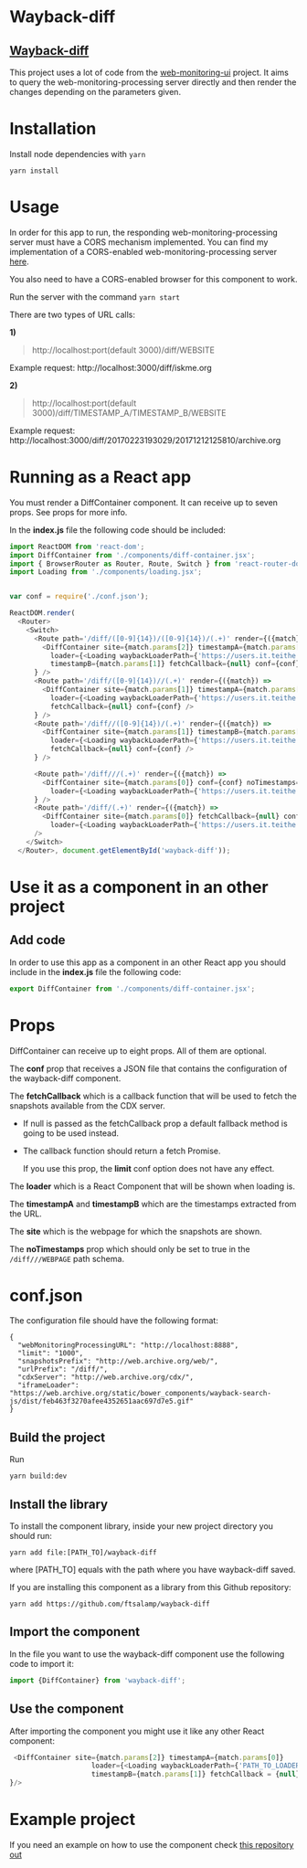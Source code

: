 # Wayback-diff

## **[Wayback-diff](https://github.com/ftsalamp/wayback-diff)**

This project uses a lot of code from the [web-monitoring-ui](https://github.com/edgi-govdata-archiving/web-monitoring-ui) project. It aims to query the web-monitoring-processing server directly and then render the changes depending on the parameters given.

# Installation

Install node dependencies with `yarn`

`yarn install`

# Usage

In order for this app to run, the responding web-monitoring-processing server must have a CORS mechanism implemented.
You can find my implementation of a CORS-enabled web-monitoring-processing server [here](https://github.com/ftsalamp/web-monitoring-processing/tree/cors).

You also need to have a CORS-enabled browser for this component to work.

Run the server with the command `yarn start`

There are two types of URL calls:
 
**1)**
> http://localhost:port(default 3000)/diff/WEBSITE

Example request: http://localhost:3000/diff/iskme.org

**2)**
> http://localhost:port(default 3000)/diff/TIMESTAMP_A/TIMESTAMP_B/WEBSITE

Example request: http://localhost:3000/diff/20170223193029/20171212125810/archive.org

# Running as a React app
You must render a DiffContainer component. It can receive up to seven props. See props for more info.

In the **index.js** file the following code should be included:

```Javascript
import ReactDOM from 'react-dom';
import DiffContainer from './components/diff-container.jsx';
import { BrowserRouter as Router, Route, Switch } from 'react-router-dom';
import Loading from './components/loading.jsx';


var conf = require('./conf.json');

ReactDOM.render(
  <Router>
    <Switch>
      <Route path='/diff/([0-9]{14})/([0-9]{14})/(.+)' render={({match}) =>
        <DiffContainer site={match.params[2]} timestampA={match.params[0]} url={match.url}
          loader={<Loading waybackLoaderPath={'https://users.it.teithe.gr/~it133996/wayback-loader.svg'} />}
          timestampB={match.params[1]} fetchCallback={null} conf={conf} />
      } />
      <Route path='/diff/([0-9]{14})//(.+)' render={({match}) =>
        <DiffContainer site={match.params[1]} timestampA={match.params[0]} url={match.url}
          loader={<Loading waybackLoaderPath={'https://users.it.teithe.gr/~it133996/wayback-loader.svg'} />}
          fetchCallback={null} conf={conf} />
      } />
      <Route path='/diff//([0-9]{14})/(.+)' render={({match}) =>
        <DiffContainer site={match.params[1]} timestampB={match.params[0]} url={match.url}
          loader={<Loading waybackLoaderPath={'https://users.it.teithe.gr/~it133996/wayback-loader.svg'} />}
          fetchCallback={null} conf={conf} />
      } />

      <Route path='/diff///(.+)' render={({match}) =>
        <DiffContainer site={match.params[0]} conf={conf} noTimestamps={true}
          loader={<Loading waybackLoaderPath={'https://users.it.teithe.gr/~it133996/wayback-loader.svg'} />} />
      } />
      <Route path='/diff/(.+)' render={({match}) =>
        <DiffContainer site={match.params[0]} fetchCallback={null} conf={conf}
          loader={<Loading waybackLoaderPath={'https://users.it.teithe.gr/~it133996/wayback-loader.svg'} />} />}
      />
    </Switch>
  </Router>, document.getElementById('wayback-diff'));
```

# Use it as a component in an other project

## Add code

In order to use this app as a component in an other React app you should include in the **index.js** file the following code:

```Javascript
export DiffContainer from './components/diff-container.jsx';
```

# Props 
DiffContainer can receive up to eight props. All of them are optional. 

The **conf** prop that receives a JSON file that contains the configuration of the wayback-diff component.

The **fetchCallback** which is a callback function that will be used to fetch the snapshots available from the CDX server.

- If null is passed as the fetchCallback prop a default fallback method is going to be used instead.

- The callback function should return a fetch Promise.

  If you use this prop, the **limit** conf option does not have any effect.

The **loader** which is a React Component that will be shown when loading is.

The **timestampA** and **timestampB** which are the timestamps extracted from the URL.

The **site** which is the webpage for which the snapshots are shown.

The **noTimestamps** prop which should only be set to true in the ```/diff///WEBPAGE``` path schema.

# conf.json

The configuration file should have the following format:

```
{
  "webMonitoringProcessingURL": "http://localhost:8888",
  "limit": "1000",
  "snapshotsPrefix": "http://web.archive.org/web/",
  "urlPrefix": "/diff/",
  "cdxServer": "http://web.archive.org/cdx/",
  "iframeLoader": "https://web.archive.org/static/bower_components/wayback-search-js/dist/feb463f3270afee4352651aac697d7e5.gif"
}
```

## Build the project

Run

`yarn build:dev`

## Install the library

To install the component library, inside your new project directory you should run:

```
yarn add file:[PATH_TO]/wayback-diff
```

where [PATH_TO] equals with the path where you have wayback-diff saved.


If you are installing this component as a library from this Github repository:

```
yarn add https://github.com/ftsalamp/wayback-diff
```

## Import the component

In the file you want to use the wayback-diff component use the following code to import it:

```Javascript
import {DiffContainer} from 'wayback-diff';
```

## Use the component

After importing the component you might use it like any other React component:

```Javascript
 <DiffContainer site={match.params[2]} timestampA={match.params[0]}
                    loader={<Loading waybackLoaderPath={'PATH_TO_LOADER_IMAGE'}/>}
                    timestampB={match.params[1]} fetchCallback = {null} conf={this.conf}/>
}/>
```

# Example project

If you need an example on how to use the component check [this repository out](https://github.com/ftsalamp/wayback-diff-test)
